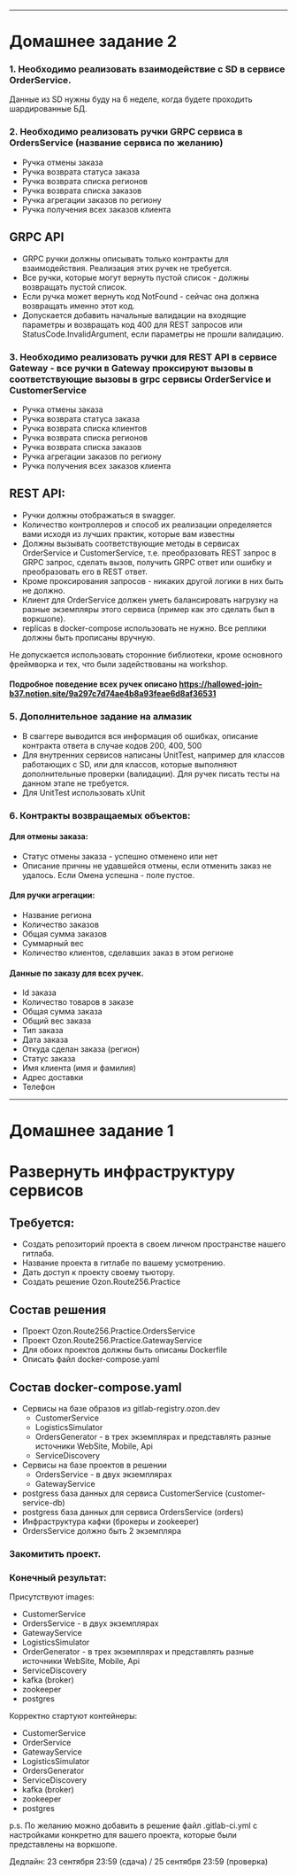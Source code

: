 ***
# Домашнее задание 2

### 1. Необходимо реализовать взаимодействие с SD в сервисе OrderService.
Данные из SD нужны буду на 6 неделе, когда будете проходить шардированные БД.

### 2. Необходимо реализовать ручки GRPC сервиса в OrdersService (название сервиса по желанию)

- Ручка отмены заказа
- Ручка возврата статуса заказа
- Ручка возврата списка регионов
- Ручка возврата списка заказов
- Ручка агрегации заказов по региону
- Ручка получения всех заказов клиента

## GRPC API

- GRPC ручки должны описывать только контракты для взаимодействия. Реализация этих ручек не требуется.
- Все ручки, которые могут вернуть пустой список - должны возвращать пустой список.
- Если ручка может вернуть код NotFound - сейчас она должна возвращать именно этот код.
- Допускается добавить начальные валидации на входящие параметры и возвращать код 400 для REST запросов или StatusCode.InvalidArgument, если параметры не прошли валидацию.

### 3. Необходимо реализовать ручки для REST API в сервисе Gateway - все ручки в Gateway проксируют вызовы в соответствующие вызовы в grpc сервисы OrderService и CustomerService

- Ручка отмены заказа
- Ручка возврата статуса заказа
- Ручка возврата списка клиентов
- Ручка возврата списка регионов
- Ручка возврата списка заказов
- Ручка агрегации заказов по региону
- Ручка получения всех заказов клиента

## REST API:

- Ручки должны отображаться в swagger.
- Количество контроллеров и способ их реализации определяется вами исходя из лучших практик, которые вам известны
- Должны вызывать соответствующие методы в сервисах OrderService и CustomerService, т.е. преобразовать REST запрос в GRPC запрос, сделать вызов, получить GRPC ответ или ошибку и преобразовать его в REST ответ.
- Кроме проксирования запросов - никаких другой логики в них быть не должно.
- Клиент для OrderService должен уметь балансировать нагрузку на разные экземпляры этого сервиса (пример как это сделать был в воркшопе).
- replicas в docker-compose использовать не нужно. Все реплики должны быть прописаны вручную.

Не допускается использовать сторонние библиотеки, кроме основного фреймворка и тех, что были задействованы на workshop.

#### Подробное поведение всех ручек описано https://hallowed-join-b37.notion.site/9a297c7d74ae4b8a93feae6d8af36531

### 5. Дополнительное задание на алмазик
- В сваггере выводится вся информация об ошибках, описание контракта ответа в случае кодов 200, 400, 500
- Для внутренних сервисов написаны UnitTest, например для классов работающих с SD, или для классов, которые выполняют дополнительные проверки (валидации). Для ручек писать тесты на данном этапе не требуется.
- Для UnitTest использовать xUnit

### 6. Контракты возвращаемых объектов:

#### Для отмены заказа:

* Статус отмены заказа - успешно отменено или нет
* Описание причны не удавшейся отмены, если отменить заказ не удалось. Если Омена успешна - поле пустое.

#### Для ручки агрегации:

* Название региона
* Количество заказов
* Общая сумма заказов
* Суммарный вес
* Количество клиентов, сделавших заказ в этом регионе

#### Данные по заказу для всех ручек.

* Id заказа
* Количество товаров в заказе
* Общая сумма заказа
* Общий вес заказа
* Тип заказа
* Дата заказа
* Откуда сделан заказа (регион)
* Статус заказа
* Имя клиента (имя и фамилия)
* Адрес доставки
* Телефон

------
# Домашнее задание 1
# Развернуть инфраструктуру сервисов

## Требуется:
- Создать репозиторий проекта в своем личном пространстве нашего гитлаба.
- Название проекта в гитлабе по вашему усмотрению.
- Дать доступ к проекту своему тьютору.
- Создать решение Ozon.Route256.Practice

## Состав решения
- Проект Ozon.Route256.Practice.OrdersService
- Проект Ozon.Route256.Practice.GatewayService
- Для обоих проектов должны быть описаны Dockerfile
- Описать файл docker-compose.yaml

## Состав docker-compose.yaml
- Сервисы на базе образов из gitlab-registry.ozon.dev
    - CustomerService
    - LogisticsSimulator
    - OrdersGenerator - в трех экземплярах и представлять разные источники WebSite, Mobile, Api
    - ServiceDiscovery
- Сервисы на базе проектов в решении
    - OrdersService - в двух экземплярах
    - GatewayService
- postgress база данных для сервиса CustomerService (customer-service-db)
- postgress база данных для сервиса OrdersService (orders)
- Инфраструктура кафки (брокеры и zookeeper)
- OrdersService должно быть 2 экземпляра

### Закомитить проект.

### Конечный результат:

Присутствуют images:
- CustomerService
- OrdersService - в двух экземплярах
- GatewayService
- LogisticsSimulator
- OrderGenerator - в трех экземплярах и представлять разные источники WebSite, Mobile, Api
- ServiceDiscovery
- kafka (broker)
- zookeeper
- postgres

Корректно стартуют контейнеры:
- CustomerService
- OrderService
- GatewayService
- LogisticsSimulator
- OrdersGenerator
- ServiceDiscovery
- kafka (broker)
- zookeeper
- postgres

p.s. По желанию можно добавить в решение файл .gitlab-ci.yml с настройками конкретно для вашего проекта, которые были представлены на воркшопе.

Дедлайн: 23 сентября 23:59 (сдача) / 25 сентября 23:59 (проверка) 

